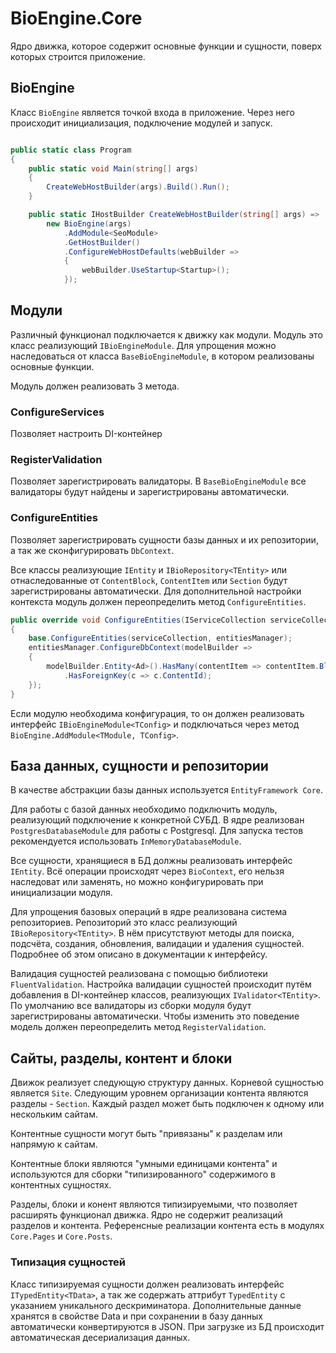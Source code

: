 # BioEngine.Core

Ядро движка, которое содержит основные функции и сущности, поверх которых строится приложение.

## BioEngine

Класс `BioEngine` является точкой входа в приложение. Через него происходит инициализация, подключение модулей и запуск.

```csharp

public static class Program
{
    public static void Main(string[] args)
    {
        CreateWebHostBuilder(args).Build().Run();
    }

    public static IHostBuilder CreateWebHostBuilder(string[] args) =>
        new BioEngine(args)
            .AddModule<SeoModule>
            .GetHostBuilder()
            .ConfigureWebHostDefaults(webBuilder =>
            {
                webBuilder.UseStartup<Startup>();
            });
```

## Модули

Различный функционал подключается к движку как модули. Модуль это класс реализующий `IBioEngineModule`.
Для упрощения можно наследоваться от класса `BaseBioEngineModule`, в котором реализованы основные функции.

Модуль должен реализовать 3 метода.

### ConfigureServices

Позволяет настроить DI-контейнер

### RegisterValidation

Позволяет зарегистрировать валидаторы. В `BaseBioEngineModule` все валидаторы будут найдены и зарегистрированы автоматически.

### ConfigureEntities

Позволяет зарегистрировать сущности базы данных и их репозитории, а так же сконфигурировать `DbContext`. 

Все классы реализующие `IEntity` и `IBioRepository<TEntity>` или отнаследованные от `ContentBlock`, `ContentItem` или `Section` будут зарегистрированы автоматически. Для дополнительной настройки контекста модуль должен переопределить метод `ConfigureEntities`. 

```csharp
public override void ConfigureEntities(IServiceCollection serviceCollection, BioEntitiesManager entitiesManager)
{
    base.ConfigureEntities(serviceCollection, entitiesManager);
    entitiesManager.ConfigureDbContext(modelBuilder =>
    {
        modelBuilder.Entity<Ad>().HasMany(contentItem => contentItem.Blocks).WithOne()
            .HasForeignKey(c => c.ContentId);
    });
}
```

Если модулю необходима конфигурация, то он должен реализовать интерфейс `IBioEngineModule<TConfig>` и подключаться через метод `BioEngine.AddModule<TModule, TConfig>`.

## База данных, сущности и репозитории

В качестве абстракции базы данных используется `EntityFramework Core`.

Для работы с базой данных необходимо подключить модуль, реализующий подключение к конкретной СУБД. В ядре реализован `PostgresDatabaseModule` для работы с Postgresql. Для запуска тестов рекомендуется использовать `InMemoryDatabaseModule`.

Все сущности, хранящиеся в БД должны реализовать интерфейс `IEntity`. Всё операции происходят через `BioContext`, его нельзя наследоват или заменять, но можно конфигурировать при инициализации модуля.

Для упрощения базовых операций в ядре реализована система репозиториев. Репозиторий это класс реализующий `IBioRepository<TEntity>`. 
В нём присутствуют методы для поиска, подсчёта, создания, обновления, валидации и удаления сущностей.
Подробнее об этом описано в документации к интерфейсу.

Валидация сущностей реализована с помощью библиотеки `FluentValidation`. Настройка валидации сущностей происходит путём добавления в DI-контейнер классов, реализующих `IValidator<TEntity>`. По умолчанию все валидаторы из сборки модуля будут зарегистрированы автоматически. Чтобы изменить это поведение модель должен переопределить метод `RegisterValidation`. 

## Сайты, разделы, контент и блоки

Движок реализует следующую структуру данных. Корневой сущностью является `Site`. Следующим уровнем организации контента являются разделы - `Section`. 
Каждый раздел может быть подключен к одному или нескольким сайтам.

Контентные сущности могут быть "привязаны" к разделам или напрямую к сайтам. 

Контентные блоки являются "умными единицами контента" и используются для сборки "типизированного" содержимого в контентных сущностях.

Разделы, блоки и конент являются типизируемыми, что позволяет расширять функционал движка. 
Ядро не содержит реализаций разделов и контента. Референсные реализации контента есть в модулях `Core.Pages` и `Core.Posts`.

### Типизация сущностей     

Класс типизируемая сущности должен реализовать интерфейс `ITypedEntity<TData>`, а так же содержать аттрибут `TypedEntity` с указанием уникального дескриминатора.
Дополнительные данные хранятся в свойстве Data и при сохранении в базу данных автоматически конвертируются в JSON. При загрузке из БД происходит автоматическая десериализация данных.
